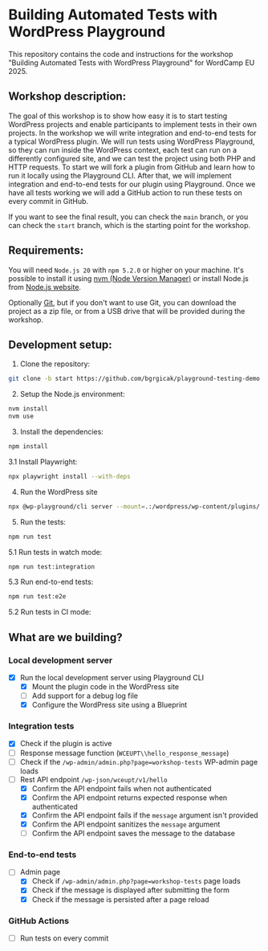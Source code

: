 # Building Automated Tests with WordPress Playground

This repository contains the code and instructions for the workshop "Building Automated Tests with WordPress Playground" for WordCamp EU 2025.

## Workshop description:

The goal of this workshop is to show how easy it is to start testing WordPress projects and enable participants to implement tests in their own projects.
In the workshop we will write integration and end-to-end tests for a typical WordPress plugin.
We will run tests using WordPress Playground, so they can run inside the WordPress context, each test can run on a differently configured site, and we can test the project using both PHP and HTTP requests.
To start we will fork a plugin from GitHub and learn how to run it locally using the Playground CLI. After that, we will implement integration and end-to-end tests for our plugin using Playground.
Once we have all tests working we will add a GitHub action to run these tests on every commit in GitHub.

If you want to see the final result, you can check the `main` branch, or you can check the `start` branch, which is the starting point for the workshop.

## Requirements:

You will need `Node.js 20` with `npm 5.2.0` or higher on your machine.
It's possible to install it using [nvm (Node Version Manager)](https://github.com/nvm-sh/nvm#installing-and-updating) or install Node.js from [Node.js website](https://nodejs.org/en/download/).

Optionally [Git](https://git-scm.com/downloads), but if you don't want to use Git, you can download the project as a zip file, or from a USB drive that will be provided during the workshop.

## Development setup:

1. Clone the repository:

```bash
git clone -b start https://github.com/bgrgicak/playground-testing-demo
```

2. Setup the Node.js environment:

```bash
nvm install
nvm use
```

3. Install the dependencies:

```bash
npm install
```

3.1 Install Playwright:

```bash
npx playwright install --with-deps
```

4. Run the WordPress site

```bash
npx @wp-playground/cli server --mount=.:/wordpress/wp-content/plugins/
```

5. Run the tests:

```bash
npm run test
```

5.1 Run tests in watch mode:

```bash
npm run test:integration
```

5.3 Run end-to-end tests:

```bash
npm run test:e2e
```


5.2 Run tests in CI mode:

## What are we building?

### Local development server

- [x] Run the local development server using Playground CLI
  - [x] Mount the plugin code in the WordPress site
  - [ ] Add support for a debug log file
  - [x] Configure the WordPress site using a Blueprint

### Integration tests

- [x] Check if the plugin is active
- [ ] Response message function (`WCEUPT\\hello_response_message`)
- [ ] Check if the `/wp-admin/admin.php?page=workshop-tests` WP-admin page loads
- [ ] Rest API endpoint `/wp-json/wceupt/v1/hello`
  - [x] Confirm the API endpoint fails when not authenticated
  - [x] Confirm the API endpoint returns expected response when authenticated
  - [x] Confirm the API endpoint fails if the `message` argument isn't provided
  - [x] Confirm the API endpoint sanitizes the `message` argument
  - [ ] Confirm the API endpoint saves the message to the database

### End-to-end tests

- [ ] Admin page
  - [x] Check if `/wp-admin/admin.php?page=workshop-tests` page loads
  - [x] Check if the message is displayed after submitting the form
  - [x] Check if the message is persisted after a page reload

### GitHub Actions

- [ ] Run tests on every commit

